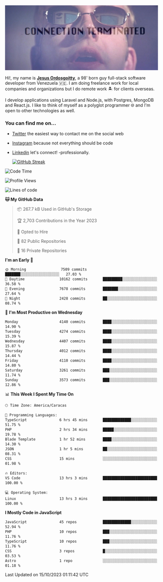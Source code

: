 ![hackers movie reference](./disconnected.jpg)

Hi!, my name is [**Jesus Ordosgoitty**](https://jodaz.xyz), a 98' born guy full-stack software developer from Venezuela 🇻🇪. I am doing freelance work for local companies and organizations but I do remote work 🏝️ for clients overseas. 

I develop applications using Laravel and Node.js, with Postgres, MongoDB and React.js. I like to think of myself as a polyglot programmer 🌐 and I'm open to other technologies as well.

### You can find me on...

- [Twitter](https://twitter.com/jodaz_) the easiest way to contact me on the social web
- [Instagram](https://instagram.com/jodaz_) because not everything should be code
- [Linkedin](https://linkedin.com/in/jodaz) let's connect! -professionally.


    [![GitHub Streak](https://streak-stats.demolab.com?user=jodaz&theme=tokyonight)](https://git.io/streak-stats)

<!--START_SECTION:waka-->
![Code Time](http://img.shields.io/badge/Code%20Time-4%2C259%20hrs%2033%20mins-blue)

![Profile Views](http://img.shields.io/badge/Profile%20Views-0-blue)

![Lines of code](https://img.shields.io/badge/From%20Hello%20World%20I%27ve%20Written-89.4%20million%20lines%20of%20code-blue)

**🐱 My GitHub Data** 

> 📦 267.7 kB Used in GitHub's Storage 
 > 
> 🏆 2,703 Contributions in the Year 2023
 > 
> 💼 Opted to Hire
 > 
> 📜 82 Public Repositories 
 > 
> 🔑 16 Private Repositories 
 > 
**I'm an Early 🐤** 

```text
🌞 Morning                7509 commits        ███████░░░░░░░░░░░░░░░░░░   27.03 % 
🌆 Daytime                10162 commits       █████████░░░░░░░░░░░░░░░░   36.58 % 
🌃 Evening                7678 commits        ███████░░░░░░░░░░░░░░░░░░   27.64 % 
🌙 Night                  2428 commits        ██░░░░░░░░░░░░░░░░░░░░░░░   08.74 % 
```
📅 **I'm Most Productive on Wednesday** 

```text
Monday                   4140 commits        ████░░░░░░░░░░░░░░░░░░░░░   14.90 % 
Tuesday                  4274 commits        ████░░░░░░░░░░░░░░░░░░░░░   15.39 % 
Wednesday                4407 commits        ████░░░░░░░░░░░░░░░░░░░░░   15.87 % 
Thursday                 4012 commits        ████░░░░░░░░░░░░░░░░░░░░░   14.44 % 
Friday                   4110 commits        ████░░░░░░░░░░░░░░░░░░░░░   14.80 % 
Saturday                 3261 commits        ███░░░░░░░░░░░░░░░░░░░░░░   11.74 % 
Sunday                   3573 commits        ███░░░░░░░░░░░░░░░░░░░░░░   12.86 % 
```


📊 **This Week I Spent My Time On** 

```text
🕑︎ Time Zone: America/Caracas

💬 Programming Languages: 
TypeScript               6 hrs 45 mins       █████████████░░░░░░░░░░░░   51.75 % 
PHP                      2 hrs 34 mins       █████░░░░░░░░░░░░░░░░░░░░   19.78 % 
Blade Template           1 hr 52 mins        ████░░░░░░░░░░░░░░░░░░░░░   14.30 % 
JSON                     1 hr 5 mins         ██░░░░░░░░░░░░░░░░░░░░░░░   08.31 % 
CSS                      15 mins             ░░░░░░░░░░░░░░░░░░░░░░░░░   01.98 % 

🔥 Editors: 
VS Code                  13 hrs 3 mins       █████████████████████████   100.00 % 

💻 Operating System: 
Linux                    13 hrs 3 mins       █████████████████████████   100.00 % 
```

**I Mostly Code in JavaScript** 

```text
JavaScript               45 repos            █████████████░░░░░░░░░░░░   52.94 % 
PHP                      10 repos            ███░░░░░░░░░░░░░░░░░░░░░░   11.76 % 
TypeScript               10 repos            ███░░░░░░░░░░░░░░░░░░░░░░   11.76 % 
CSS                      3 repos             █░░░░░░░░░░░░░░░░░░░░░░░░   03.53 % 
Astro                    1 repo              ░░░░░░░░░░░░░░░░░░░░░░░░░   01.18 % 
```




 Last Updated on 15/10/2023 01:11:42 UTC
<!--END_SECTION:waka-->
